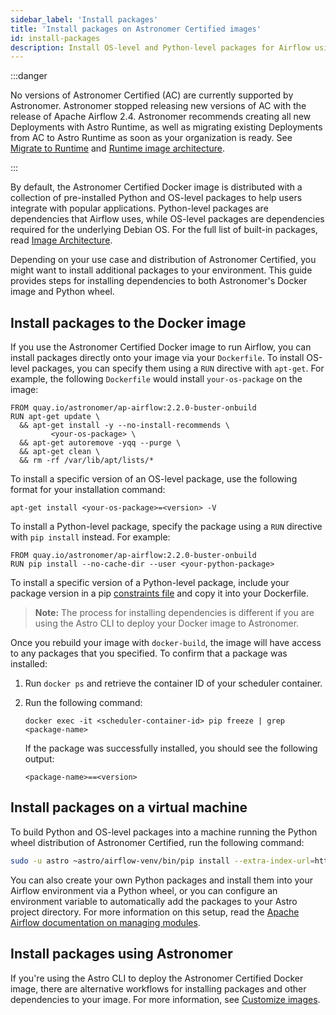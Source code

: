 ```yaml
---
sidebar_label: 'Install packages'
title: 'Install packages on Astronomer Certified images'
id: install-packages
description: Install OS-level and Python-level packages for Airflow using Astronomer Certified.
---
```


:::danger

No versions of Astronomer Certified (AC) are currently supported by Astronomer. Astronomer stopped releasing new versions of AC with the release of Apache Airflow 2.4. Astronomer recommends creating all new Deployments with Astro Runtime, as well as migrating existing Deployments from AC to Astro Runtime as soon as your organization is ready. See [Migrate to Runtime](migrate-to-runtime.md) and [Runtime image architecture](runtime-image-architecture.mdx).

:::

By default, the Astronomer Certified Docker image is distributed with a collection of pre-installed Python and OS-level packages to help users integrate with popular applications. Python-level packages are dependencies that Airflow uses, while OS-level packages are dependencies required for the underlying Debian OS. For the full list of built-in packages, read [Image Architecture](image-architecture.md).

Depending on your use case and distribution of Astronomer Certified, you might want to install additional packages to your environment. This guide provides steps for installing dependencies to both Astronomer's Docker image and Python wheel.

## Install packages to the Docker image

If you use the Astronomer Certified Docker image to run Airflow, you can install packages directly onto your image via your `Dockerfile`. To install OS-level packages, you can specify them using a `RUN` directive with `apt-get`. For example, the following `Dockerfile` would install `your-os-package` on the image:

```docker
FROM quay.io/astronomer/ap-airflow:2.2.0-buster-onbuild
RUN apt-get update \
  && apt-get install -y --no-install-recommends \
         <your-os-package> \
  && apt-get autoremove -yqq --purge \
  && apt-get clean \
  && rm -rf /var/lib/apt/lists/*
```

To install a specific version of an OS-level package, use the following format for your installation command:

```
apt-get install <your-os-package>=<version> -V
```

To install a Python-level package, specify the package using a `RUN` directive with `pip install` instead. For example:

```docker
FROM quay.io/astronomer/ap-airflow:2.2.0-buster-onbuild
RUN pip install --no-cache-dir --user <your-python-package>
```

To install a specific version of a Python-level package, include your package version in a pip [constraints file](https://pip-python3.readthedocs.io/en/latest/user_guide.html#constraints-files) and copy it into your Dockerfile.

> **Note:** The process for installing dependencies is different if you are using the Astro CLI to deploy your Docker image to Astronomer.

Once you rebuild your image with `docker-build`, the image will have access to any packages that you specified. To confirm that a package was installed:

1. Run `docker ps` and retrieve the container ID of your scheduler container.
2. Run the following command:

    ```
    docker exec -it <scheduler-container-id> pip freeze | grep <package-name>
    ```

    If the package was successfully installed, you should see the following output:

    ```
    <package-name>==<version>
    ```


## Install packages on a virtual machine

To build Python and OS-level packages into a machine running the Python wheel distribution of Astronomer Certified, run the following command:

```sh
sudo -u astro ~astro/airflow-venv/bin/pip install --extra-index-url=https://pip.astronomer.io/simple/ 'astronomer-certified[<your-package>]==<airflow-version>.*'
```

You can also create your own Python packages and install them into your Airflow environment via a Python wheel, or you can configure an environment variable to automatically add the packages to your Astro project directory. For more information on this setup, read the [Apache Airflow documentation on managing modules](http://apache-airflow-docs.s3-website.eu-central-1.amazonaws.com/docs/apache-airflow/latest/modules_management.html).

## Install packages using Astronomer

If you're using the Astro CLI to deploy the Astronomer Certified Docker image, there are alternative workflows for installing packages and other dependencies to your image. For more information, see [Customize images](customize-image.md).
